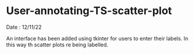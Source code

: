 # User-annotating-TS-scatter-plot

Date : 12/11/22

An interface has been added using tkinter for users to enter their labels. In this way th scatter plots re being labelled.
